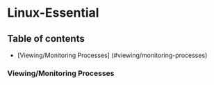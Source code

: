 # Linux-Essential

## Table of contents
* [Viewing/Monitoring Processes] (#viewing/monitoring-processes)

### Viewing/Monitoring Processes
